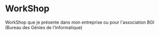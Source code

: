 # WorkShop
 WorkShop que je présente dans mon entreprise ou pour l'association BGI (Bureau des Génies de l'Informatique)
